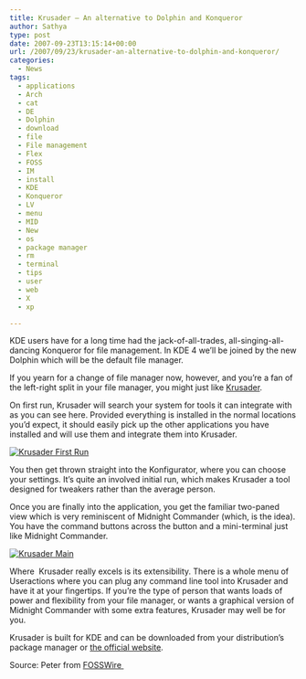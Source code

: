 ```yaml
---
title: Krusader – An alternative to Dolphin and Konqueror
author: Sathya
type: post
date: 2007-09-23T13:15:14+00:00
url: /2007/09/23/krusader-an-alternative-to-dolphin-and-konqueror/
categories:
  - News
tags:
  - applications
  - Arch
  - cat
  - DE
  - Dolphin
  - download
  - file
  - File management
  - Flex
  - FOSS
  - IM
  - install
  - KDE
  - Konqueror
  - LV
  - menu
  - MID
  - New
  - os
  - package manager
  - rm
  - terminal
  - tips
  - user
  - web
  - X
  - xp

---
```

KDE users have for a long time had the jack-of-all-trades, all-singing-all-dancing Konqueror for file management. In KDE 4 we’ll be joined by the new Dolphin which will be the default file manager.

If you yearn for a change of file manager now, however, and you’re a fan of the left-right split in your file manager, you might just like [Krusader][1].

On first run, Krusader will search your system for tools it can integrate with as you can see here. Provided everything is installed in the normal locations you’d expect, it should easily pick up the other applications you have installed and will use them and integrate them into Krusader.

[![Krusader First Run][2]][3]

You then get thrown straight into the Konfigurator, where you can choose your settings. It’s quite an involved initial run, which makes Krusader a tool designed for tweakers rather than the average person.

Once you are finally into the application, you get the familiar two-paned view which is very reminiscent of Midnight Commander (which, is the idea). You have the command buttons across the button and a mini-terminal just like Midnight Commander.

[![Krusader Main][4]][5]

Where  Krusader really excels is its extensibility. There is a whole menu of Useractions where you can plug any command line tool into Krusader and have it at your fingertips. If you’re the type of person that wants loads of power and flexibility from your file manager, or wants a graphical version of Midnight Commander with some extra features, Krusader may well be for you.

Krusader is built for KDE and can be downloaded from your distribution’s package manager or [the official website][1].

Source: Peter from [FOSSWire ][6]

 [1]: http://krusader.sourceforge.net/
 [2]: http://sathyasays.com/wp-content/uploads/2007/09/krusaderfirstrun.thumbnail.png
 [3]: http://sathyasays.com/wp-content/uploads/2007/09/krusaderfirstrun.png "Krusader First Run"
 [4]: http://sathyasays.com/wp-content/uploads/2007/09/krusadermain.thumbnail.png
 [5]: http://sathyasays.com/wp-content/uploads/2007/09/krusadermain.png "Krusader Main"
 [6]: http://fosswire.com/2007/09/23/krusader-the-alternative-kde-file-browser/